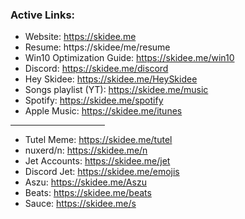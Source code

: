 ### Active Links: 

- Website: https://skidee.me
- Resume: https://skidee/me/resume
- Win10 Optimization Guide: https://skidee.me/win10
- Discord: https://skidee.me/discord
- Hey Skidee: https://skidee.me/HeySkidee
- Songs playlist (YT): https://skidee.me/music
- Spotify: https://skidee.me/spotify
- Apple Music: https://skidee.me/itunes

<hr width="30%">

- Tutel Meme: https://skidee.me/tutel
- nuxerd/n: https://skidee.me/n
- Jet Accounts: https://skidee.me/jet
- Discord Jet: https://skidee.me/emojis
- Aszu: https://skidee.me/Aszu
- Beats: https://skidee.me/beats
- Sauce: https://skidee.me/s
